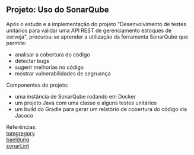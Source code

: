 <h2>Projeto: Uso do SonarQube</h2>

Após o estudo e a implementação do projeto "Desenvolvimento de testes unitários para validar uma API REST de gerenciamento estoques de cerveja", procurou-se aprender 
a utilização da ferramenta SonarQube que permite:
* analisar a cobertura do código
* detectar bugs
* sugerir melhorias no código
* mostrar vulnerabilidades de segruança

Componentes do projeto:
* uma instância de SonarQube rodando em Docker
* um projeto Java com uma classe e alguns testes unitários
* um build do Gradle para gerar um relatório de cobertura do código via Jacoco

Referências:  
[tomgregory](https://tomgregory.com/how-to-measure-code-coverage-using-sonarqube-and-jacoco/)  
[baeldung](https://www.baeldung.com/sonar-qube)  
[sonarLint](https://plugins.jetbrains.com/plugin/7973-sonarlint)  

